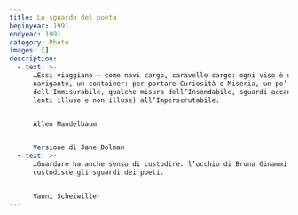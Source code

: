 ```yaml
---
title: Lo sguardo del poeta
beginyear: 1991
endyear: 1991
category: Photo
images: []
description:
  - text: >-
      …Essi viaggiano – come navi cargo, caravelle cargo: ogni viso è un vaso
      navigante, un container: per portare Curiosità e Miseria, un po’ di musica
      dell’Immisurabile, qualche misura dell’Insondabile, sguardi accaniti(di
      lenti illuse e non illuse) all’Imperscrutabile. 


      Allen Mandelbaum


      Versione di Jane Dolman
  - text: >-
      …Guardare ha anche senso di custodire: l’occhio di Bruna Ginammi
      custodisce gli sguardi dei poeti.


      Vanni Scheiwiller
---
```

